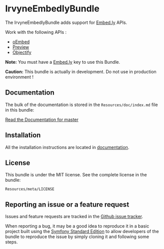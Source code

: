 IrvyneEmbedlyBundle
===================

The IrvyneEmbedlyBundle adds support for [Embed.ly](http://embed.ly/) APIs.

Work with the following APIs :

- [oEmbed](http://embed.ly/docs/endpoints/1/oembed)
- [Preview](http://embed.ly/docs/endpoints/1/preview)
- [Objectify](http://embed.ly/docs/endpoints/2/objectify)

**Note:** You must have a [Embed.ly](http://embed.ly/) key to use this Bundle.

**Caution:** This bundle is actually in development. Do not use in production environment !

Documentation
-------------

The bulk of the documentation is stored in the `Resources/doc/index.md`
file in this bundle:

[Read the Documentation for master](https://github.com/Irvyne/IrvyneEmbedlyBundle/blob/master/Resources/doc/index.md)

Installation
------------

All the installation instructions are located in [documentation](https://github.com/Irvyne/IrvyneEmbedlyBundle/blob/master/Resources/doc/index.md).

License
-------

This bundle is under the MIT license. See the complete license in the bundle:

    Resources/meta/LICENSE


Reporting an issue or a feature request
---------------------------------------

Issues and feature requests are tracked in the [Github issue tracker](https://github.com/Irvyne/IrvyneEmbedlyBundle/issues).

When reporting a bug, it may be a good idea to reproduce it in a basic project
built using the [Symfony Standard Edition](https://github.com/symfony/symfony-standard)
to allow developers of the bundle to reproduce the issue by simply cloning it
and following some steps.